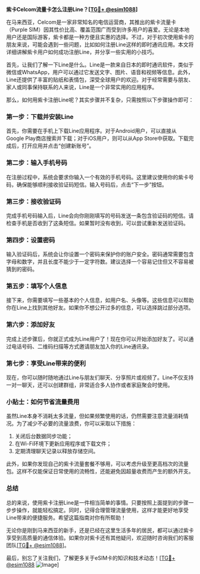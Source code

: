 **紫卡Celcom流量卡怎么注册Line？[[TG💪+ @esim1088](https://t.me/s/esim1088)]**

在马来西亚，Celcom是一家非常知名的电信运营商，其推出的紫卡流量卡（Purple SIM）因其性价比高、覆盖范围广而受到许多用户的喜爱。无论是本地用户还是国际游客，紫卡都是一种方便且实惠的选择。不过，对于初次使用紫卡的朋友来说，可能会遇到一些问题，比如如何注册Line这样的即时通讯应用。本文将详细讲解紫卡用户如何成功注册Line，并分享一些实用的小技巧。

首先，让我们了解一下Line是什么。Line是一款来自日本的即时通讯软件，类似于微信或WhatsApp，用户可以通过它发送文字、图片、语音和视频等信息。此外，Line还提供了丰富的贴纸和表情包，深受全球用户的欢迎。对于经常需要与朋友、家人或同事保持联系的人来说，Line是一个非常实用的应用程序。

那么，如何用紫卡注册Line呢？其实步骤并不复杂，只需按照以下步骤操作即可：

### **第一步：下载并安装Line**
首先，你需要在手机上下载Line应用程序。对于Android用户，可以直接从Google Play商店搜索并下载；对于iOS用户，则可以从App Store中获取。下载完成后，打开应用并点击“创建新账号”。

### **第二步：输入手机号码**
在注册过程中，系统会要求你输入一个有效的手机号码。这里建议使用你的紫卡号码，确保能够顺利接收验证码短信。输入号码后，点击“下一步”按钮。

### **第三步：接收验证码**
完成手机号码输入后，Line会向你刚刚填写的号码发送一条包含验证码的短信。请检查手机是否收到了这条短信。如果暂时没有收到，可以尝试重新发送验证码。

### **第四步：设置密码**
输入验证码后，系统会让你设置一个密码来保护你的账户安全。密码通常需要包含字母和数字，并且长度不能少于一定字符数。建议选择一个容易记住但又不容易被猜到的密码。

### **第五步：填写个人信息**
接下来，你需要填写一些基本的个人信息，如用户名、头像等。这些信息可以帮助你在Line上找到其他好友。如果你不想公开过多的信息，可以选择跳过部分选项。

### **第六步：添加好友**
完成上述步骤后，你就正式成为Line用户了！现在你可以开始添加好友了。可以通过电话号码、二维码扫描等方式邀请朋友加入你的Line通讯录。

### **第七步：享受Line带来的便利**
现在，你可以随时随地通过Line与朋友们聊天、分享照片或视频了。Line不仅支持一对一聊天，还可以创建群组，非常适合多人协作或者家庭聚会时使用。

### **小贴士：如何节省流量费用**
虽然Line本身不消耗太多流量，但如果频繁使用的话，仍然需要注意流量消耗情况。为了减少不必要的流量浪费，你可以采取以下措施：
1. 关闭后台数据同步功能；
2. 在Wi-Fi环境下更新应用程序或下载文件；
3. 定期清理聊天记录以释放存储空间。

此外，如果你发现自己的紫卡流量套餐不够用，可以考虑升级至更高档次的流量包。这样不仅能保证日常使用的流畅性，还能避免因超量收费而产生的额外开支。

### **总结**
总的来说，使用紫卡注册Line是一件相当简单的事情。只要按照上面提到的步骤一步步操作，就能轻松搞定。同时，记得合理管理流量使用，这样才能更好地享受Line带来的便捷服务。希望这篇指南对你有所帮助！

无论你是刚到马来西亚的新手，还是已经在这里生活多年的居民，都可以通过紫卡享受到高质量的通信体验。如果你对紫卡还有其他疑问，欢迎随时咨询我们的客服团队[[TG💪+ @esim1088](https://t.me/s/esim1088)]。

最后，别忘了关注我们，了解更多关于eSIM卡的知识和技术动态！[[TG💪+ @esim1088](https://t.me/s/esim1088) ![Image](https://i.postimg.cc/4NQfJmqS/Snipaste-2025-05-13-00-14-12.png)]